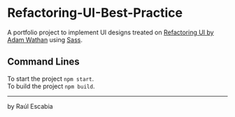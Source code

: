 # Refactoring-UI-Best-Practice

A portfolio project to implement UI designs treated on
[Refactoring UI by Adam Wathan](https://www.refactoringui.com/) using [Sass](https://sass-lang.com/).

## Command Lines

To start the project
`npm start`.
<br>
To build the project `npm build`.

---

by Raúl Escabia
